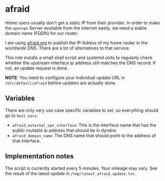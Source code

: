 
# afraid

Home users usually don't get a static IP from their provider. In order to make the
`openvpn` Server available from the internet easily, we need a stable domain name (FQDN)
for our router. 

I am using [afraid.org](https://freedns.afraid.org/) to publish the IP-Adress of my 
home router in the worldwide DNS. There are a lot of alternatives to that service.

This role installs a small shell script and systemd units to regularly check whether the
upstream interface ip address still matches the DNS record. 
If not, an update request is done.

**NOTE**: You need to configure your individual update URL in `/etc/default/afraid` before
updates are actually done.

## Variables

There are only very use case specific variables to set, so everything should go to `host_vars`:

* `afraid_external_vpn_interface`: This is the interface name that has the public routable ip address that should be in dyndns
* `afraid_domain_name`: The DNS name that should point to the address of that interface.

## Implementation notes

The script is currently started every 5 minutes. Your mileage may vary. See the result of the 
latest update in `/tmp/latest_afraid_update.txt`.
